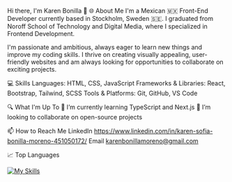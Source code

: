 Hi there, I'm Karen Bonilla 👋
🌐 About Me
I'm a Mexican 🇲🇽 Front-End Developer currently based in Stockholm, Sweden 🇸🇪. I graduated from Noroff School of Technology and Digital Media, where I specialized in Frontend Development.

I'm passionate and ambitious, always eager to learn new things and improve my coding skills. I thrive on creating visually appealing, user-friendly websites and am always looking for opportunities to collaborate on exciting projects.

💻 Skills
Languages: HTML, CSS, JavaScript
Frameworks & Libraries: React, Bootstrap, Tailwind, SCSS
Tools & Platforms: Git, GitHub, VS Code

🔍 What I'm Up To
🌱 I’m currently learning TypeScript and Next.js
👯 I’m looking to collaborate on open-source projects

📫 How to Reach Me
LinkedIn https://www.linkedin.com/in/karen-sofia-bonilla-moreno-451050172/
Email karenbonillamoreno@gmail.com

📈 Top Languages

[![My Skills](https://skillicons.dev/icons?i=js,html,css,bootstrap,figma,react,tailwind)](https://skillicons.dev)








